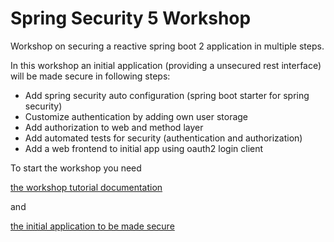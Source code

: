 # Spring Security 5 Workshop

Workshop on securing a reactive spring boot 2 application in multiple steps.

In this workshop an initial application (providing a unsecured rest interface) will be made secure in following steps:

* Add spring security auto configuration (spring boot starter for spring security)
* Customize authentication by adding own user storage
* Add authorization to web and method layer
* Add automated tests for security (authentication and authorization)
* Add a web frontend to initial app using oauth2 login client

To start the workshop you need

[the workshop tutorial documentation](https://andifalk.github.io/spring-security-5-workshop/)

and 

[the initial application to be made secure](https://github.com/andifalk/spring-security-5-workshop/tree/master/initial/library-server)

